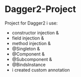 # Dagger2-Project
Project for Dagger2
i use:
  - constructor injection & 
  - field injection & 
  - method injection & 
  - @Singleton &
  - @Component & 
  - @Subcomponent & 
  - @BindsInstance
  - i created custom annotation
